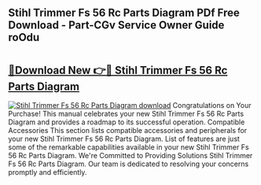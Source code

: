 ## Stihl Trimmer Fs 56 Rc Parts Diagram PDf Free Download - Part-CGv Service Owner Guide roOdu

# <h2><a href="http://dfhihv.blite.top/?on=Stihl+Trimmer+Fs+56+Rc+Parts+Diagram">🔗Download New 👉🔴 Stihl Trimmer Fs 56 Rc Parts Diagram</a></h2>

[![Stihl Trimmer Fs 56 Rc Parts Diagram download](https://i.imgur.com/lujVjoI.png)](http://dfhihv.blite.top/?on=Stihl+Trimmer+Fs+56+Rc+Parts+Diagram)
Congratulations on Your Purchase! This manual celebrates your new Stihl Trimmer Fs 56 Rc Parts Diagram and provides a roadmap to its successful operation. Compatible Accessories This section lists compatible accessories and peripherals for your new Stihl Trimmer Fs 56 Rc Parts Diagram. List of features are just some of the remarkable capabilities available in your new Stihl Trimmer Fs 56 Rc Parts Diagram. We're Committed to Providing Solutions Stihl Trimmer Fs 56 Rc Parts Diagram. Our team is dedicated to resolving your concerns promptly and efficiently.
